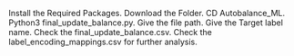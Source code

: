 Install the Required Packages.
Download the Folder.
CD Autobalance_ML.
Python3 final_update_balance.py.
Give the file path.
Give the Target label name.
Check the final_update_balance.csv.
Check the label_encoding_mappings.csv for further analysis.
